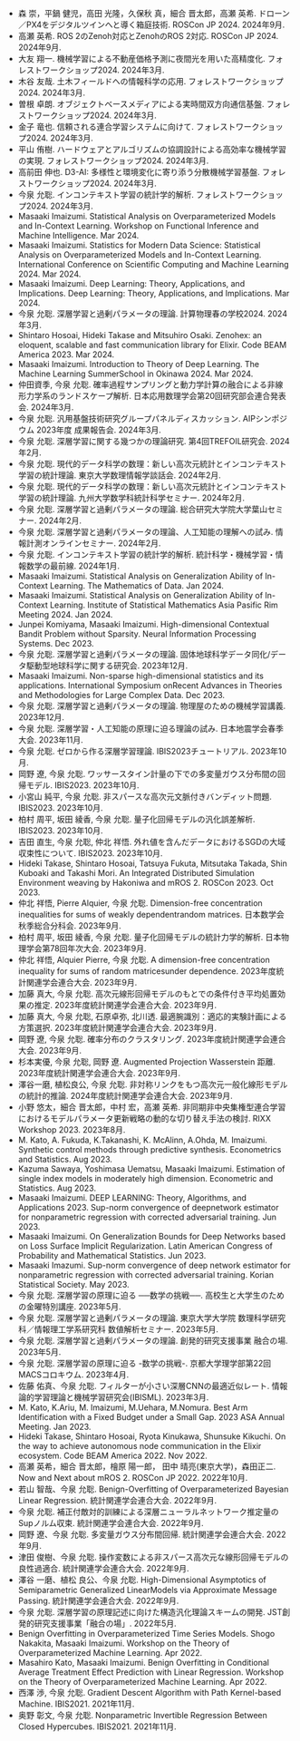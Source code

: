 - 森 崇，平鍋 健児，高田 光隆，久保秋 真，細合 晋太郎，高瀬 英希. ドローン／PX4をデジタルツインへと導く箱庭技術. ROSCon JP 2024. 2024年9月.
- 高瀬 英希. ROS 2のZenoh対応とZenohのROS 2対応. ROSCon JP 2024. 2024年9月.
- 大友 翔一. 機械学習による不動産価格予測に夜間光を用いた高精度化. フォレストワークショップ2024. 2024年3月.
- 木谷 友哉. 土木フィールドへの情報科学の応用. フォレストワークショップ2024. 2024年3月.
- 曽根 卓朗. オブジェクトベースメディアによる実時間双方向通信基盤. フォレストワークショップ2024. 2024年3月.
- 金子 竜也. 信頼される連合学習システムに向けて. フォレストワークショップ2024. 2024年3月.
- 平山 侑樹. ハードウェアとアルゴリズムの協調設計による高効率な機械学習の実現. フォレストワークショップ2024. 2024年3月.
- 高前田 伸也. D3-AI: 多様性と環境変化に寄り添う分散機械学習基盤. フォレストワークショップ2024. 2024年3月.
- 今泉 允聡. インコンテキスト学習の統計学的解析. フォレストワークショップ2024. 2024年3月.
- Masaaki Imaizumi. Statistical Analysis on Overparameterized Models and In-Context Learning. Workshop on Functional Inference and Machine Intelligence. Mar 2024.
- Masaaki Imaizumi. Statistics for Modern Data Science: Statistical Analysis on Overparameterized Models and In-Context Learning. International Conference on Scientific Computing and Machine Learning 2024. Mar 2024.
- Masaaki Imaizumi. Deep Learning: Theory, Applications, and Implications. Deep Learning: Theory, Applications, and Implications. Mar 2024.
- 今泉 允聡. 深層学習と過剰パラメータの理論. 計算物理春の学校2024. 2024年3月.
- Shintaro Hosoai, Hideki Takase and Mitsuhiro Osaki. Zenohex: an eloquent, scalable and fast communication library for Elixir. Code BEAM America 2023. Mar 2024.
- Masaaki Imaizumi. Introduction to Theory of Deep Learning. The Machine Learning SummerSchool in Okinawa 2024. Mar 2024.
- 仲田資季, 今泉 允聡. 確率過程サンプリングと動力学計算の融合による非線形力学系のランドスケープ解析. 日本応用数理学会第20回研究部会連合発表会. 2024年3月.
- 今泉 允聡. 汎用基盤技術研究グループパネルディスカッション. AIPシンポジウム 2023年度 成果報告会. 2024年3月.
- 今泉 允聡. 深層学習に関する幾つかの理論研究. 第4回TREFOIL研究会. 2024年2月.
- 今泉 允聡. 現代的データ科学の数理：新しい高次元統計とインコンテキスト学習の統計理論. 東京大学数理情報学談話会. 2024年2月.
- 今泉 允聡. 現代的データ科学の数理：新しい高次元統計とインコンテキスト学習の統計理論. 九州大学数学科統計科学セミナー. 2024年2月.
- 今泉 允聡. 深層学習と過剰パラメータの理論. 総合研究大学院大学葉山セミナー. 2024年2月.
- 今泉 允聡. 深層学習と過剰パラメータの理論、人工知能の理解への試み. 情報計測オンラインセミナー. 2024年2月.
- 今泉 允聡. インコンテキスト学習の統計学的解析. 統計科学・機械学習・情報数学の最前線. 2024年1月.
- Masaaki Imaizumi. Statistical Analysis on Generalization Ability of In-Context Learning. The Mathematics of Data. Jan 2024.
- Masaaki Imaizumi. Statistical Analysis on Generalization Ability of In-Context Learning. Institute of Statistical Mathematics Asia Pasific Rim Meeting 2024. Jan 2024.
- Junpei Komiyama, Masaaki Imaizumi. High-dimensional Contextual Bandit Problem without Sparsity. Neural Information Processing Systems. Dec 2023.
- 今泉 允聡. 深層学習と過剰パラメータの理論. 固体地球科学データ同化/データ駆動型地球科学に関する研究会. 2023年12月.
- Masaaki Imaizumi. Non-sparse high-dimensional statistics and its applications. International Symposium onRecent Advances in Theories and Methodologies for Large Complex Data. Dec 2023.
- 今泉 允聡. 深層学習と過剰パラメータの理論. 物理屋のための機械学習講義. 2023年12月.
- 今泉 允聡. 深層学習・人工知能の原理に迫る理論の試み. 日本地震学会春季大会. 2023年11月.
- 今泉 允聡. ゼロから作る深層学習理論. IBIS2023チュートリアル. 2023年10月.
- 岡野 遼, 今泉 允聡. ワッサースタイン計量の下での多変量ガウス分布間の回帰モデル. IBIS2023. 2023年10月.
- 小宮山 純平, 今泉 允聡. 非スパースな高次元文脈付きバンディット問題. IBIS2023. 2023年10月.
- 柏村 周平, 坂田 綾香, 今泉 允聡. 量子化回帰モデルの汎化誤差解析. IBIS2023. 2023年10月.
- 吉田 直生, 今泉 允聡, 仲北 祥悟. 外れ値を含んだデータにおけるSGDの大域収束性について. IBIS2023. 2023年10月.
- Hideki Takase, Shintaro Hosoai, Tatsuya Fukuta, Mitsutaka Takada, Shin Kuboaki and Takashi Mori. An Integrated Distributed Simulation Environment weaving by Hakoniwa and mROS 2. ROSCon 2023. Oct 2023.
- 仲北 祥悟, Pierre Alquier, 今泉 允聡. Dimension-free concentration inequalities for sums of weakly dependentrandom matrices. 日本数学会秋季総合分科会. 2023年9月.
- 柏村 周平, 坂田 綾香, 今泉 允聡. 量子化回帰モデルの統計力学的解析. 日本物理学会第78回年次大会. 2023年9月.
- 仲北 祥悟, Alquier Pierre, 今泉 允聡. A dimension-free concentration inequality for sums of random matricesunder dependence. 2023年度統計関連学会連合大会. 2023年9月.
- 加藤 真大, 今泉 允聡. 高次元線形回帰モデルのもとでの条件付き平均処置効果の推定. 2023年度統計関連学会連合大会. 2023年9月.
- 加藤 真大, 今泉 允聡, 石原卓弥, 北川透. 最適腕識別：適応的実験計画による方策選択. 2023年度統計関連学会連合大会. 2023年9月.
- 岡野 遼, 今泉 允聡. 確率分布のクラスタリング. 2023年度統計関連学会連合大会. 2023年9月.
- 杉本実優, 今泉 允聡, 岡野 遼. Augmented Projection Wasserstein 距離. 2023年度統計関連学会連合大会. 2023年9月.
- 澤谷一磨, 植松良公, 今泉 允聡. 非対称リンクをもつ高次元一般化線形モデルの統計的推論. 2024年度統計関連学会連合大会. 2023年9月.
- 小野 悠太，細合 晋太郎，中村 宏，高瀬 英希. 非同期非中央集権型連合学習におけるモデルパラメータ更新戦略の動的な切り替え手法の検討. RIXX Workshop 2023. 2023年8月.
- M. Kato, A. Fukuda, K.Takanashi, K. McAlinn, A.Ohda, M. Imaizumi. Synthetic control methods through predictive synthesis. Econometrics and Statistics. Aug 2023.
- Kazuma Sawaya, Yoshimasa Uematsu, Masaaki Imaizumi. Estimation of single index models in moderately high dimension. Econometric and Statistics. Aug 2023.
- Masaaki Imaizumi. DEEP LEARNING: Theory, Algorithms, and Applications 2023. Sup-norm convergence of deepnetwork estimator for nonparametric regression with corrected adversarial training. Jun 2023.
- Masaaki Imaizumi. On Generalization Bounds for Deep Networks based on Loss Surface Implicit Regularization. Latin American Congress of Probability and Mathematical Statistics. Jun 2023.
- Masaaki Imazumi. Sup-norm convergence of deep network estimator for nonparametric regression with corrected adversarial training. Korian Statistical Society. May 2023.
- 今泉 允聡. 深層学習の原理に迫る ──数学の挑戦──. 高校生と大学生のための金曜特別講座. 2023年5月.
- 今泉 允聡. 深層学習と過剰パラメータの理論. 東京大学大学院 数理科学研究科／情報理工学系研究科 数値解析セミナー. 2023年5月.
- 今泉 允聡. 深層学習と過剰パラメータの理論. 創発的研究支援事業 融合の場. 2023年5月.
- 今泉 允聡. 深層学習の原理に迫る -数学の挑戦-. 京都大学理学部第22回MACSコロキウム. 2023年4月.
- 佐藤 佑真、今泉 允聡. フィルターが小さい深層CNNの最適近似レート. 情報論的学習理論と機械学習研究会(IBISML). 2023年3月.
- M. Kato, K.Ariu, M. Imaizumi, M.Uehara, M.Nomura. Best Arm Identification with a Fixed Budget under a Small Gap. 2023 ASA Annual Meeting. Jan 2023.
- Hideki Takase, Shintaro Hosoai, Ryota Kinukawa, Shunsuke Kikuchi. On the way to achieve autonomous node communication in the Elixir ecosystem. Code BEAM America 2022. Nov 2022.
- 高瀬 英希，細合 晋太郎，檜原 陽一郎， 田中 晴亮(東京大学)，森田正二. Now and Next about mROS 2. ROSCon JP 2022. 2022年10月.
- 若山 智哉、今泉 允聡. Benign-Overfitting of Overparameterized Bayesian Linear Regression. 統計関連学会連合大会. 2022年9月.
- 今泉 允聡. 補正付敵対的訓練による深層ニューラルネットワーク推定量のSupノルム収束. 統計関連学会連合大会. 2022年9月.
- 岡野 遼、今泉 允聡. 多変量ガウス分布間回帰. 統計関連学会連合大会. 2022年9月.
- 津田 俊樹、今泉 允聡. 操作変数による非スパース高次元な線形回帰モデルの良性過適合. 統計関連学会連合大会. 2022年9月.
- 澤谷 一磨、植松 良公、今泉 允聡. High-Dimensional Asymptotics of Semiparametric Generalized LinearModels via Approximate Message Passing. 統計関連学会連合大会. 2022年9月.
- 今泉 允聡. 深層学習の原理記述に向けた構造汎化理論スキームの開発. JST創発的研究支援事業「融合の場」. 2022年5月.
- Benign Overfitting in Overparameterized Time Series Models. Shogo Nakakita, Masaaki Imaizumi. Workshop on the Theory of Overparameterized Machine Learning. Apr 2022.
- Masahiro Kato, Masaaki Imaizumi. Benign Overfitting in Conditional Average Treatment Effect Prediction with Linear Regression. Workshop on the Theory of Overparameterized Machine Learning. Apr 2022.
- 西澤 渉, 今泉 允聡. Gradient Descent Algorithm with Path Kernel-based Machine. IBIS2021. 2021年11月.
- 奥野 彰文, 今泉 允聡. Nonparametric Invertible Regression Between Closed Hypercubes. IBIS2021. 2021年11月.
